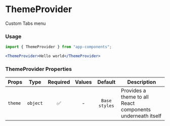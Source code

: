 # ThemeProvider

Custom Tabs menu

### Usage

```js
import { ThemeProvider } from "app-components";
```

```jsx
<ThemeProvider>Hello world</ThemeProvider>
```

### ThemeProvider Properties

| Props   |   Type   | Required | Values |    Default    | Description                                                |
| ------- | :------: | :------: | :----: | :-----------: | ---------------------------------------------------------- |
| `theme` | `object` |    ✅    |   -    | `Base styles` | Provides a theme to all React components underneath itself |
